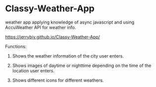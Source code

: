 # Classy-Weather-App
 weather app applying knowledge of async javascript and using AccuWeather API for weather info.

 https://jerrybiy.github.io/Classy-Weather-App/

 Functions:
 1. Shows the weather information of the city user enters.
 
 2. Shows images of daytime or nighttime depending on the time of the location user enters.

 3. Shows different icons for different weathers.

